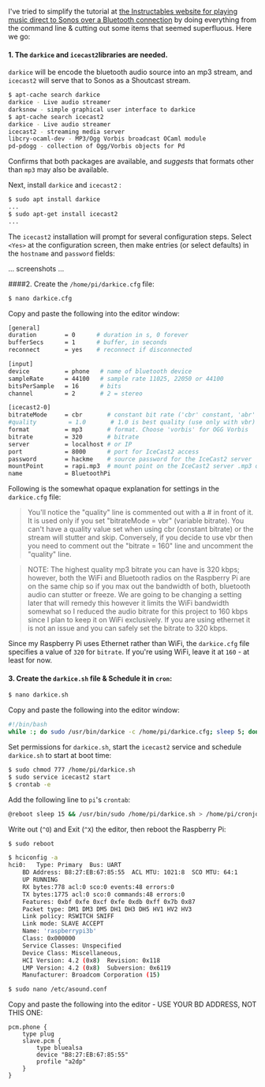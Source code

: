 I've tried to simplify the tutorial at [the Instructables website for playing music direct to Sonos over a Bluetooth connection](https://www.instructables.com/id/Play-Bluetooth-on-Sonos-Using-Raspberry-Pi/) by doing everything from the command line & cutting out some items that seemed superfluous. Here we go: 

#### 1. The `darkice` and `icecast2`libraries are needed.

`darkice` will be encode the bluetooth audio source into an mp3 stream, and `icecast2` will serve that to Sonos as a Shoutcast stream.

```bash
$ apt-cache search darkice
darkice - Live audio streamer
darksnow - simple graphical user interface to darkice
$ apt-cache search icecast2
darkice - Live audio streamer
icecast2 - streaming media server
libcry-ocaml-dev - MP3/Ogg Vorbis broadcast OCaml module
pd-pdogg - collection of Ogg/Vorbis objects for Pd
```

Confirms that both packages are available, and *suggests* that formats other than `mp3` may also be available. 

Next, install `darkice` and `icecast2` : 

```bash
$ sudo apt install darkice 
...
$ sudo apt-get install icecast2
...
```

The `icecast2` installation will prompt for several configuration steps. Select `<Yes>` at the configuration screen, then make entries (or select defaults) in the `hostname` and `password` fields: 

... screenshots ...

####2. Create the `/home/pi/darkice.cfg` file:

```bash
$ nano darkice.cfg 
```

Copy and paste the following into the editor window: 

```bash
[general]
duration        = 0      # duration in s, 0 forever
bufferSecs      = 1      # buffer, in seconds
reconnect       = yes    # reconnect if disconnected

[input]
device          = phone   # name of bluetooth device
sampleRate      = 44100   # sample rate 11025, 22050 or 44100
bitsPerSample   = 16      # bits
channel         = 2       # 2 = stereo

[icecast2-0]
bitrateMode     = cbr       # constant bit rate ('cbr' constant, 'abr' average)
#quality         = 1.0       # 1.0 is best quality (use only with vbr)
format          = mp3       # format. Choose 'vorbis' for OGG Vorbis
bitrate         = 320       # bitrate
server          = localhost # or IP
port            = 8000      # port for IceCast2 access
password        = hackme    # source password for the IceCast2 server
mountPoint      = rapi.mp3  # mount point on the IceCast2 server .mp3 or .ogg
name            = BluetoothPi
```

Following is the somewhat opaque explanation for settings in the `darkice.cfg` file: 

> You'll notice the "quality" line is commented out with a # in front of it. It is used only if you set "bitrateMode = vbr" (variable bitrate). You can't have a quality value set when using cbr (constant bitrate) or the stream will stutter and skip. Conversely, if you decide to use vbr then you need to comment out the "bitrate = 160" line and uncomment the "quality" line.

> NOTE: The highest quality mp3 bitrate you can have is 320 kbps; however, both the WiFi and Bluetooth radios on the Raspberry Pi are on the same chip so if you max out the bandwidth of both, bluetooth audio can stutter or freeze. We are going to be changing a setting later that will remedy this however it limits the WiFi bandwidth somewhat so I reduced the audio bitrate for this project to 160 kbps since I plan to keep it on WiFi exclusively. If you are using ethernet it is not an issue and you can safely set the bitrate to 320 kbps.

Since my Raspberry Pi uses Ethernet rather than WiFi, the `darkice.cfg` file specifies a value of `320` for `bitrate`. If you're using WiFi, leave it at `160` - at least for now. 

#### 3. Create the `darkice.sh` file & Schedule it in `cron`:

```bash
$ nano darkice.sh  
```

Copy and paste the following into the editor window: 

```bash
#!/bin/bash
while :; do sudo /usr/bin/darkice -c /home/pi/darkice.cfg; sleep 5; done
```

Set permissions for `darkice.sh`, start the `icecast2` service and schedule `darkice.sh` to start at boot time: 

```bash
$ sudo chmod 777 /home/pi/darkice.sh
$ sudo service icecast2 start  
$ crontab -e 
```

Add the following line to `pi`'s `crontab`: 

```bash
@reboot sleep 15 && /usr/bin/sudo /home/pi/darkice.sh > /home/pi/cronjoblog 2>&1
```

Write out (`^O`) and Exit (`^X`) the editor, then reboot the Raspberry Pi: 

```bash
$ sudo reboot
```





```bash
$ hciconfig -a
hci0:	Type: Primary  Bus: UART
	BD Address: B8:27:EB:67:85:55  ACL MTU: 1021:8  SCO MTU: 64:1
	UP RUNNING 
	RX bytes:778 acl:0 sco:0 events:48 errors:0
	TX bytes:1775 acl:0 sco:0 commands:48 errors:0
	Features: 0xbf 0xfe 0xcf 0xfe 0xdb 0xff 0x7b 0x87
	Packet type: DM1 DM3 DM5 DH1 DH3 DH5 HV1 HV2 HV3 
	Link policy: RSWITCH SNIFF 
	Link mode: SLAVE ACCEPT 
	Name: 'raspberrypi3b'
	Class: 0x000000
	Service Classes: Unspecified
	Device Class: Miscellaneous, 
	HCI Version: 4.2 (0x8)  Revision: 0x118
	LMP Version: 4.2 (0x8)  Subversion: 0x6119
	Manufacturer: Broadcom Corporation (15)
```

 ```bash
$ sudo nano /etc/asound.conf
 ```

Copy and paste the following into the editor - USE YOUR BD ADDRESS, NOT THIS ONE:

```
pcm.phone {
	type plug
	slave.pcm {
		type bluealsa
		device "B8:27:EB:67:85:55"
		profile "a2dp"
	}
}
```

